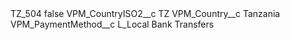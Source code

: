 <?xml version="1.0" encoding="UTF-8"?>
<CustomMetadata xmlns="http://soap.sforce.com/2006/04/metadata" xmlns:xsi="http://www.w3.org/2001/XMLSchema-instance" xmlns:xsd="http://www.w3.org/2001/XMLSchema">
    <label>TZ_504</label>
    <protected>false</protected>
    <values>
        <field>VPM_CountryISO2__c</field>
        <value xsi:type="xsd:string">TZ</value>
    </values>
    <values>
        <field>VPM_Country__c</field>
        <value xsi:type="xsd:string">Tanzania</value>
    </values>
    <values>
        <field>VPM_PaymentMethod__c</field>
        <value xsi:type="xsd:string">L_Local Bank Transfers</value>
    </values>
</CustomMetadata>
